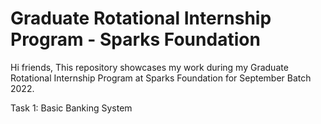 # Graduate Rotational Internship Program - Sparks Foundation

Hi friends, This repository showcases my work during my Graduate Rotational Internship Program at Sparks Foundation for September Batch 2022.

Task 1: Basic Banking System
